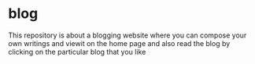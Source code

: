 # blog
This repository is about a blogging website where you can compose your own writings and viewit on the home page and also read the blog by clicking on the particular blog that you like 
